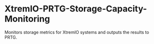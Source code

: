 # XtremIO-PRTG-Storage-Capacity-Monitoring
Monitors storage metrics for XtremIO systems and outputs the results to PRTG.
